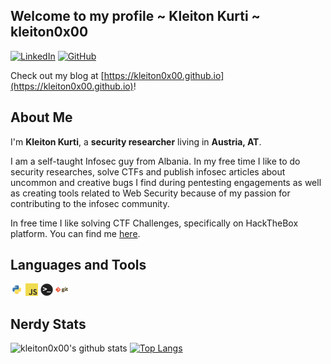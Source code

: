 ## Welcome to my profile ~ Kleiton Kurti ~ kleiton0x00

<a href="https://www.linkedin.com/in/kleiton-kurti-3210b31a2" target="_blank"><img src="https://img.shields.io/badge/LinkedIn-%230077B5.svg?&style=flat-square&logo=linkedin&logoColor=white" alt="LinkedIn"></a>
<a href="https://github.com/kleiton0x00/" target="_blank"><img src="https://img.shields.io/badge/-GitHub-181717?style=flat-square&logo=github" alt="GitHub"></a>

Check out my blog at [https://kleiton0x00.github.io](https://kleiton0x00.github.io)!

## About Me

<!--
<img align="right" alt="GIF" src="https://i.pinimg.com/originals/e4/26/70/e426702edf874b181aced1e2fa5c6cde.gif" />
-->

I'm **Kleiton Kurti**, a **security researcher** living in **Austria, AT**.

I am a self-taught Infosec guy from Albania. In my free time I like to do security researches, solve CTFs and publish infosec articles about uncommon and creative bugs I find during pentesting engagements as well as creating tools related to Web Security because of my passion for contributing to the infosec community.

In free time I like solving CTF Challenges, specifically on HackTheBox platform. You can find me [here](https://www.hackthebox.eu/home/users/profile/172232).

## Languages and Tools

<code><img height="20" src="https://raw.githubusercontent.com/github/explore/80688e429a7d4ef2fca1e82350fe8e3517d3494d/topics/python/python.png"></code>
<code><img height="20" src="https://raw.githubusercontent.com/github/explore/80688e429a7d4ef2fca1e82350fe8e3517d3494d/topics/javascript/javascript.png"></code>
<code><img height="20" src="https://raw.githubusercontent.com/github/explore/80688e429a7d4ef2fca1e82350fe8e3517d3494d/topics/terminal/terminal.png"></code>
<code><img height="20" src="https://raw.githubusercontent.com/github/explore/80688e429a7d4ef2fca1e82350fe8e3517d3494d/topics/git/git.png"></code>

## Nerdy Stats

![kleiton0x00's github stats](https://github-readme-stats.vercel.app/api?username=kleiton0x00&show_icons=true&hide_border=false&theme=tokyonight&count_private=true&hide_title=false)
[![Top Langs](https://github-readme-stats.vercel.app/api/top-langs/?username=kleiton0x00&hide=html&theme=tokyonight&layout=compact)](https://github.com/anuraghazra/github-readme-stats)

<!--
**kleiton0x00/kleiton0x00** is a ✨ _special_ ✨ repository because its `README.md` (this file) appears on your GitHub profile.

Here are some ideas to get you started:

- 🔭 I’m currently working on ...
- 🌱 I’m currently learning ...
- 👯 I’m looking to collaborate on ...
- 🤔 I’m looking for help with ...
- 💬 Ask me about ...
- 📫 How to reach me: ...
- 😄 Pronouns: ...
- ⚡ Fun fact: ...
-->
